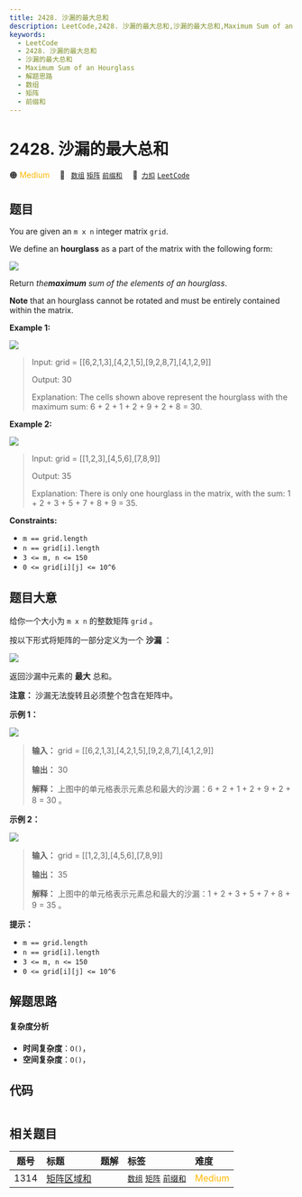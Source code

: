 ```yaml
---
title: 2428. 沙漏的最大总和
description: LeetCode,2428. 沙漏的最大总和,沙漏的最大总和,Maximum Sum of an Hourglass,解题思路,数组,矩阵,前缀和
keywords:
  - LeetCode
  - 2428. 沙漏的最大总和
  - 沙漏的最大总和
  - Maximum Sum of an Hourglass
  - 解题思路
  - 数组
  - 矩阵
  - 前缀和
---
```


# 2428. 沙漏的最大总和

🟠 <font color=#ffb800>Medium</font>&emsp; 🔖&ensp; [`数组`](/tag/array.md) [`矩阵`](/tag/matrix.md) [`前缀和`](/tag/prefix-sum.md)&emsp; 🔗&ensp;[`力扣`](https://leetcode.cn/problems/maximum-sum-of-an-hourglass) [`LeetCode`](https://leetcode.com/problems/maximum-sum-of-an-hourglass)

## 题目

You are given an `m x n` integer matrix `grid`.

We define an **hourglass** as a part of the matrix with the following form:

![](https://assets.leetcode.com/uploads/2022/08/21/img.jpg)

Return _the**maximum** sum of the elements of an hourglass_.

**Note** that an hourglass cannot be rotated and must be entirely contained
within the matrix.



**Example 1:**

![](https://assets.leetcode.com/uploads/2022/08/21/1.jpg)

> Input: grid = [[6,2,1,3],[4,2,1,5],[9,2,8,7],[4,1,2,9]]
> 
> Output: 30
> 
> Explanation: The cells shown above represent the hourglass with the maximum sum: 6 + 2 + 1 + 2 + 9 + 2 + 8 = 30.

**Example 2:**

![](https://assets.leetcode.com/uploads/2022/08/21/2.jpg)

> Input: grid = [[1,2,3],[4,5,6],[7,8,9]]
> 
> Output: 35
> 
> Explanation: There is only one hourglass in the matrix, with the sum: 1 + 2 + 3 + 5 + 7 + 8 + 9 = 35.

**Constraints:**

  * `m == grid.length`
  * `n == grid[i].length`
  * `3 <= m, n <= 150`
  * `0 <= grid[i][j] <= 10^6`


## 题目大意

给你一个大小为 `m x n` 的整数矩阵 `grid` 。

按以下形式将矩阵的一部分定义为一个 **沙漏** ：

![](https://assets.leetcode.com/uploads/2022/08/21/img.jpg)

返回沙漏中元素的 **最大** 总和。

**注意：** 沙漏无法旋转且必须整个包含在矩阵中。



**示例 1：**

![](https://assets.leetcode.com/uploads/2022/08/21/1.jpg)

> 
> 
> 
> 
> 
> **输入：** grid = [[6,2,1,3],[4,2,1,5],[9,2,8,7],[4,1,2,9]]
> 
> **输出：** 30
> 
> **解释：** 上图中的单元格表示元素总和最大的沙漏：6 + 2 + 1 + 2 + 9 + 2 + 8 = 30 。
> 
> 

**示例 2：**

![](https://assets.leetcode.com/uploads/2022/08/21/2.jpg)

> 
> 
> 
> 
> 
> **输入：** grid = [[1,2,3],[4,5,6],[7,8,9]]
> 
> **输出：** 35
> 
> **解释：** 上图中的单元格表示元素总和最大的沙漏：1 + 2 + 3 + 5 + 7 + 8 + 9 = 35 。
> 
> 



**提示：**

  * `m == grid.length`
  * `n == grid[i].length`
  * `3 <= m, n <= 150`
  * `0 <= grid[i][j] <= 10^6`


## 解题思路

#### 复杂度分析

- **时间复杂度**：`O()`，
- **空间复杂度**：`O()`，

## 代码

```javascript

```

## 相关题目

<!-- prettier-ignore -->
| 题号 | 标题 | 题解 | 标签 | 难度 |
| :------: | :------ | :------: | :------ | :------ |
| 1314 | [矩阵区域和](https://leetcode.com/problems/matrix-block-sum) |  |  [`数组`](/tag/array.md) [`矩阵`](/tag/matrix.md) [`前缀和`](/tag/prefix-sum.md) | <font color=#ffb800>Medium</font> |